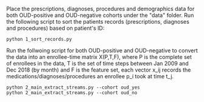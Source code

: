 Place the prescriptions, diagnoses, procedures and demographics data for both OUD-positive and OUD-negative cohorts under the "data" folder. Run the following script to sort the patients records (prescriptions, diagnoses and procedures) based on patient's ID:
```
python 1_sort_records.py
```
Run the follwoing script for both OUD-positive and OUD-negative to convert the data into an enrollee-time matrix X(P,T,F), where P is the complete set of enrollees in the data, T is the set of time steps between Jan 2009 and Dec 2018 (by month) and F is the feature set, each vector x_ij records the medications/diagnoses/procedures an enrollee p_i took at time t_j. 
```
python 2_main_extract_streams.py --cohort oud_yes
python 2_main_extract_streams.py --cohort oud_no
```
